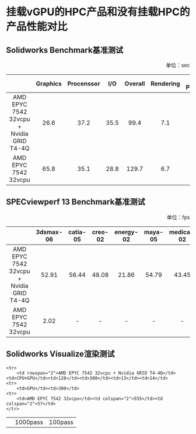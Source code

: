 # 挂载vGPU的HPC产品和没有挂载HPC的产品性能对比

## Solidworks Benchmark基准测试
<p align="right">单位：sec</p>

|  | Graphics | Procenssor | I/O | Overall | Rendering | RealView Performance | Simulation |
|:--:|:--:|:--:|:--:|:--:|:--:|:--:|:--:|
| AMD EPYC 7542 32vcpu + Nvidia GRID T4-4Q | 26.6 | 37.2 | 35.5 | 99.4 | 7.1 | 21.5 | 90.9 |
| AMD EPYC 7542 32vcpu | 65.8 | 35.1 | 28.8 | 129.7 | 6.7 | - | 85.1 |

## SPECviewperf 13 Benchmark基准测试
<p align="right">单位：fps</p>

|  | 3dsmax-06 | catia-05 | creo-02 | energy-02 | maya-05 | medical-02 | showcase-02 | snx-03 | sw-04 |
|:--:|:--:|:--:|:--:|:--:|:--:|:--:|:--:|:--:|:--:|
| AMD EPYC 7542 32vcpu + Nvidia GRID T4-4Q | 52.91 | 56.44 | 48.08 | 21.86 | 54.79 | 43.45 | 37.51 | 58.33 | 42.44 |
| AMD EPYC 7542 32vcpu | 2.02 | - | - | - | - | - | 1.07 | 0.01 | - |

## Solidworks Visualize渲染测试
<table>
    <tr>
        <td></td><td colspan="2">1000pass</td><td>100pass</td> 
    </tr>

    <tr>
        <td rowspan="2">AMD EPYC 7542 32vcpu + Nvidia GRID T4-4Q</td><td>CPU+GPU</td><td>128</td><td>300</td><td>13</td><td>14</td>
    <tr>
        <td>GPU</td><td>300</td>
    <tr>
        <td>AMD EPYC 7542 32vcpu</td><td colspan="2">555</td><td colspan="2">57</td>
    </tr>
</table>
